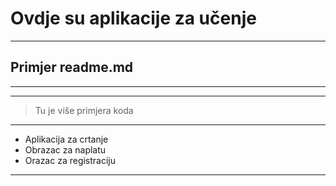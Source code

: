 
# Ovdje su aplikacije za učenje
---
## Primjer readme.md
---
---
> Tu je više primjera koda
---
- Aplikacija za crtanje
- Obrazac za naplatu
- Orazac za registraciju
---


